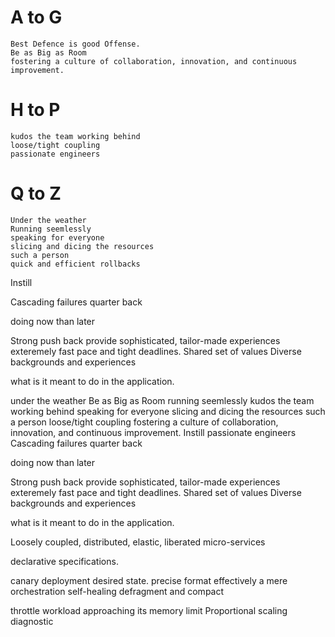 # A to G
	Best Defence is good Offense.
    Be as Big as Room
    fostering a culture of collaboration, innovation, and continuous improvement.


# H to P
    kudos the team working behind
    loose/tight coupling
    passionate engineers

# Q to Z
    Under the weather
    Running seemlessly
    speaking for everyone
    slicing and dicing the resources
    such a person
    quick and efficient rollbacks

Instill
 
Cascading failures
 quarter back

 doing now than later

 Strong push back
  provide sophisticated, tailor-made experiences
  exteremely fast pace and tight deadlines.
  Shared set of values
  Diverse backgrounds and experiences

  what is it meant to do in the application.

  under the weather
Be as Big as Room
running seemlessly
kudos the team working behind
speaking for everyone
slicing and dicing the resources
such a person
loose/tight coupling
fostering a culture of collaboration, innovation, and continuous improvement.
Instill
 passionate engineers
Cascading failures
 quarter back

 doing now than later

 Strong push back
  provide sophisticated, tailor-made experiences
  exteremely fast pace and tight deadlines.
  Shared set of values
  Diverse backgrounds and experiences

  what is it meant to do in the application.


Loosely coupled, distributed, elastic, liberated micro-services




declarative specifications.

canary deployment 
desired state.
precise format
effectively
a mere orchestration 
self-healing
defragment and compact

throttle workload approaching its memory limit
Proportional scaling
diagnostic